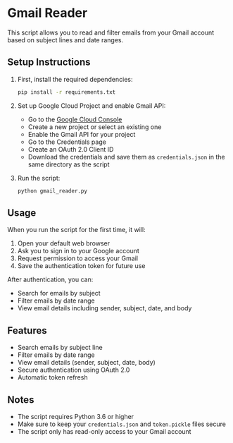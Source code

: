 # Gmail Reader

This script allows you to read and filter emails from your Gmail account based on subject lines and date ranges.

## Setup Instructions

1. First, install the required dependencies:
   ```bash
   pip install -r requirements.txt
   ```

2. Set up Google Cloud Project and enable Gmail API:
   - Go to the [Google Cloud Console](https://console.cloud.google.com/)
   - Create a new project or select an existing one
   - Enable the Gmail API for your project
   - Go to the Credentials page
   - Create an OAuth 2.0 Client ID
   - Download the credentials and save them as `credentials.json` in the same directory as the script

3. Run the script:
   ```bash
   python gmail_reader.py
   ```

## Usage

When you run the script for the first time, it will:
1. Open your default web browser
2. Ask you to sign in to your Google account
3. Request permission to access your Gmail
4. Save the authentication token for future use

After authentication, you can:
- Search for emails by subject
- Filter emails by date range
- View email details including sender, subject, date, and body

## Features

- Search emails by subject line
- Filter emails by date range
- View email details (sender, subject, date, body)
- Secure authentication using OAuth 2.0
- Automatic token refresh

## Notes

- The script requires Python 3.6 or higher
- Make sure to keep your `credentials.json` and `token.pickle` files secure
- The script only has read-only access to your Gmail account 